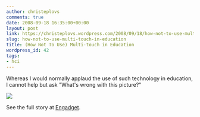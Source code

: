 ```yaml
---
author: christeplovs
comments: true
date: 2008-09-18 16:35:00+00:00
layout: post
link: https://christeplovs.wordpress.com/2008/09/18/how-not-to-use-multi-touch-in-education/
slug: how-not-to-use-multi-touch-in-education
title: (How Not To Use) Multi-touch in Education
wordpress_id: 42
tags:
- hci
---
```


Whereas I would normally applaud the use of such technology in education, I cannot help but ask "What's wrong with this picture?"  
  
![](http://www.blogsmithmedia.com/www.engadget.com/media/2008/09/touchdesk.jpg)  
  
See the full story at [Engadget](http://www.engadget.com/2008/09/18/classrooms-of-the-future-to-have-multitouch-desks-probably-a-fe/).
